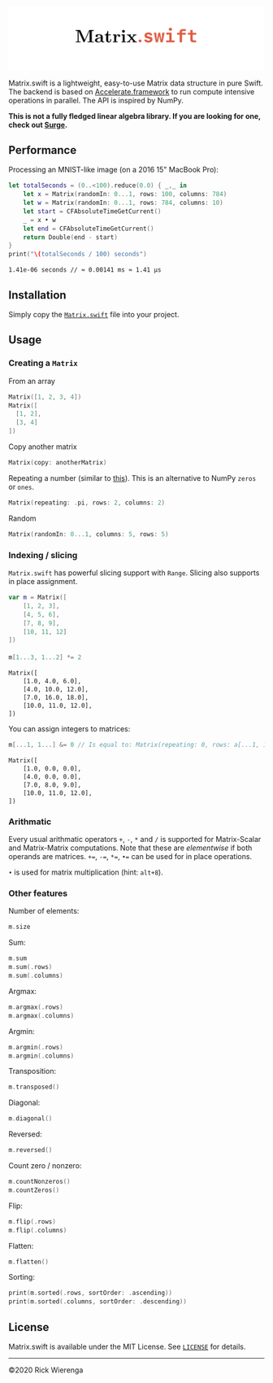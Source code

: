 ![](./.github/logo.png)

Matrix.swift is a lightweight, easy-to-use Matrix data structure in pure Swift. The backend is based on [Accelerate.framework](https://developer.apple.com/documentation/accelerate) to run compute intensive operations in parallel. The API is inspired by NumPy.

**This is not a fully fledged linear algebra library. If you are looking for one, check out [Surge](https://github.com/Jounce/Surge).**

## Performance

Processing an MNIST-like image (on a 2016 15" MacBook Pro):

```swift
let totalSeconds = (0..<100).reduce(0.0) { _,_ in
    let x = Matrix(randomIn: 0...1, rows: 100, columns: 784)
    let w = Matrix(randomIn: 0...1, rows: 784, columns: 10)
    let start = CFAbsoluteTimeGetCurrent()
    _ = x • w
    let end = CFAbsoluteTimeGetCurrent()
    return Double(end - start)
}
print("\(totalSeconds / 100) seconds")
```

```
1.41e-06 seconds // ≈ 0.00141 ms ≈ 1.41 µs
```

## Installation

Simply copy the [`Matrix.swift`](https://github.com/rickwierenga/Matrix.swift/blob/master/Matrix.swift) file into your project.

## Usage

### Creating a `Matrix`

From an array

```swift
Matrix([1, 2, 3, 4])
Matrix([
  [1, 2],
  [3, 4]
])
```

Copy another matrix

```swift
Matrix(copy: anotherMatrix)
```

Repeating a number (similar to [this](https://developer.apple.com/documentation/swift/array/1641692-init)). This is an alternative to NumPy `zeros` or `ones`.

```swift
Matrix(repeating: .pi, rows: 2, columns: 2)
```

Random

```swift
Matrix(randomIn: 0...1, columns: 5, rows: 5)
```

### Indexing / slicing

`Matrix.swift` has powerful slicing support with `Range`. Slicing also supports in place assignment. 

```swift
var m = Matrix([
    [1, 2, 3],
    [4, 5, 6],
    [7, 8, 9],
    [10, 11, 12]
])

m[1...3, 1...2] *= 2
```

```
Matrix([
    [1.0, 4.0, 6.0],
    [4.0, 10.0, 12.0],
    [7.0, 16.0, 18.0],
    [10.0, 11.0, 12.0],
])
```

You can assign integers to matrices:

```swift
m[...1, 1...] &= 0 // Is equal to: Matrix(repeating: 0, rows: a[...1, 1...].rows, columns: a[...1, 1...].columns)
```

```
Matrix([
    [1.0, 0.0, 0.0],
    [4.0, 0.0, 0.0],
    [7.0, 8.0, 9.0],
    [10.0, 11.0, 12.0],
])
```

### Arithmatic

Every usual arithmatic operators `+`, `-`, `*` and `/` is supported for Matrix-Scalar and Matrix-Matrix computations. Note that these are _elementwise_ if both operands are matrices. `+=`, `-=`, `*=`, `•=` can be used for in place operations.

`•` is used for matrix multiplication (hint: `alt+8`).

### Other features

Number of elements:

```swift
m.size
```

Sum:
```swift
m.sum
m.sum(.rows)
m.sum(.columns)
```

Argmax:
```swift
m.argmax(.rows)
m.argmax(.columns)
```

Argmin:
```swift
m.argmin(.rows)
m.argmin(.columns)
```

Transposition:
```swift
m.transposed()
```

Diagonal:
```swift
m.diagonal()
```

Reversed:
```swift
m.reversed()
```

Count zero / nonzero:
```swift
m.countNonzeros()
m.countZeros()
```

Flip:
```swift
m.flip(.rows)
m.flip(.columns)
```

Flatten:
```swift
m.flatten()
```

Sorting:
```swift
print(m.sorted(.rows, sortOrder: .ascending))
print(m.sorted(.columns, sortOrder: .descending))
```

## License

Matrix.swift is available under the MIT License. See [`LICENSE`](https://github.com/rickwierenga/Matrix.swift/blob/master/LICENSE) for details.

---
&copy;2020 Rick Wierenga
